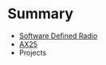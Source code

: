 # Summary

* [Software Defined Radio](documentation/SoftwareDefinedRadio.md)
* [AX25](documentation/Ax25.md)
* Projects

